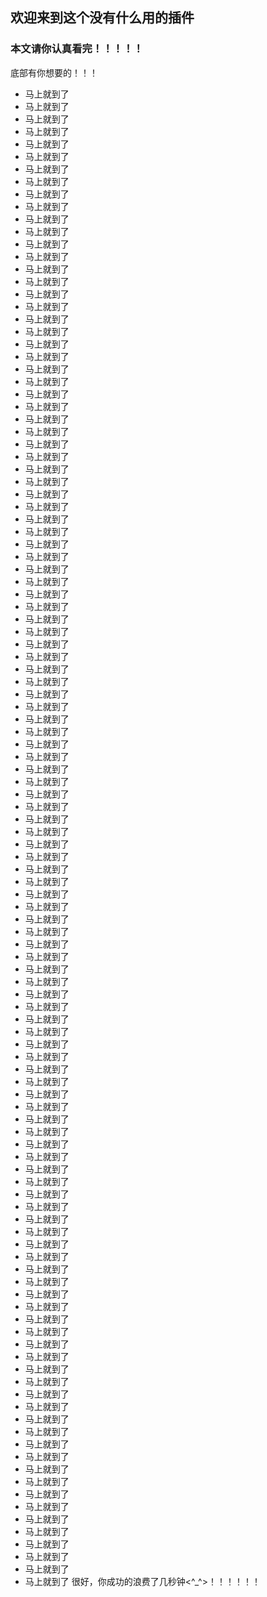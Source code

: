 ## 欢迎来到这个没有什么用的插件
### 本文请你认真看完！！！！！
底部有你想要的！！！
- 马上就到了
- 马上就到了
- 马上就到了
- 马上就到了
- 马上就到了
- 马上就到了
- 马上就到了
- 马上就到了
- 马上就到了
- 马上就到了
- 马上就到了
- 马上就到了
- 马上就到了
- 马上就到了
- 马上就到了
- 马上就到了
- 马上就到了
- 马上就到了
- 马上就到了
- 马上就到了
- 马上就到了
- 马上就到了
- 马上就到了
- 马上就到了
- 马上就到了
- 马上就到了
- 马上就到了
- 马上就到了
- 马上就到了
- 马上就到了
- 马上就到了
- 马上就到了
- 马上就到了
- 马上就到了
- 马上就到了
- 马上就到了
- 马上就到了
- 马上就到了
- 马上就到了
- 马上就到了
- 马上就到了
- 马上就到了
- 马上就到了
- 马上就到了
- 马上就到了
- 马上就到了
- 马上就到了
- 马上就到了
- 马上就到了
- 马上就到了
- 马上就到了
- 马上就到了
- 马上就到了
- 马上就到了
- 马上就到了
- 马上就到了
- 马上就到了
- 马上就到了
- 马上就到了
- 马上就到了
- 马上就到了
- 马上就到了
- 马上就到了
- 马上就到了
- 马上就到了
- 马上就到了
- 马上就到了
- 马上就到了
- 马上就到了
- 马上就到了
- 马上就到了
- 马上就到了
- 马上就到了
- 马上就到了
- 马上就到了
- 马上就到了
- 马上就到了
- 马上就到了
- 马上就到了
- 马上就到了
- 马上就到了
- 马上就到了
- 马上就到了
- 马上就到了
- 马上就到了
- 马上就到了
- 马上就到了
- 马上就到了
- 马上就到了
- 马上就到了
- 马上就到了
- 马上就到了
- 马上就到了
- 马上就到了
- 马上就到了
- 马上就到了
- 马上就到了
- 马上就到了
- 马上就到了
- 马上就到了
- 马上就到了
- 马上就到了
- 马上就到了
- 马上就到了
- 马上就到了
- 马上就到了
- 马上就到了
- 马上就到了
- 马上就到了
- 马上就到了
- 马上就到了
- 马上就到了
- 马上就到了
- 马上就到了
- 马上就到了
- 马上就到了
- 马上就到了
- 马上就到了
- 马上就到了
- 马上就到了
很好，你成功的浪费了几秒钟<^_^>！！！！！！